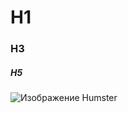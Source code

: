 # H1
### H3
##### H5
![Изображение Humster](http://animalphoto.ru/images/photos/medium/892ef6a4c43957a1eb112500fefc939f.jpg)
